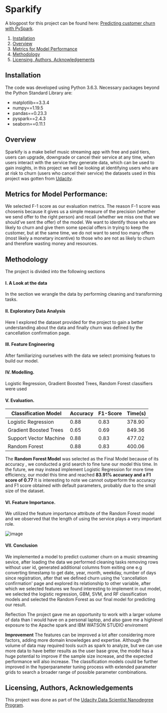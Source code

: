 # Sparkify
A blogpost for this project can be found here: [Predicting customer churn with PySpark](https://tamuno-omi.medium.com/predicting-user-churn-with-pyspark-8e925248759).


1. [Installation](#installation)
2. [Overview](#overview)
3. [Metrics for Model Performance](#metrics-for-model-performance)
4. [Methodology](#methodology)
5. [Licensing, Authors, Acknowledgements](#licensing-authors-acknowledgements)

## Installation
The code was developed using Python 3.6.3. Necessary packages beyond the Python Standard Library are:

* matplotlib==3.3.4
* numpy==1.19.5
* pandas==0.23.3
* pyspark==2.4.3
* seaborn==0.11.1 


## Overview

Sparkify is a make belief music streaming app with free and paid tiers, users can upgrade, downgrade or cancel their service at any time, when users interact with the service they generate data, which can be used to gain insights, in this project we will be looking at identifying users who are at risk to churn (users who cancel their service) the datasets used in this project was gotten from [Udacity](https://www.udacity.com/).

## Metrics for Model Performance:

We selected F-1 score as our evaluation metrics. The reason F-1 score was chosenis because it gives us a simple measure of the precision (whether we send offer to the right person) and recall (whether we miss one that we should’ve sent the offer) of the model. We want to identify those who are likely to churn and give them some special offers in trying to keep the customer, but at the same time, we do not want to send too many offers (most likely a monetary incentive) to those who are not as likely to churn and therefore wasting money and resources.

## Methodology 

The project is divided into the following sections
#### I. A Look at the data
In the section we wrangle the data by performing cleaning and transforming tasks.

#### II. Exploratory Data Analysis
Here I explored the dataset provided for the project to gain a better understanding about the data and finally churn was defined by the cancellation confirmation page.

#### III. Feature Engineering
After familiarizing ourselves with the data we select promising featues to build our model.

#### IV. Modelling.
Logistic Regression, Gradient Boosted Trees, Random Forest classifiers were used

#### V. Evaluation.

| **Classification Model** | **Accuracy** | **F1-Score** | **Time(s)** |
|--------------------------|--------------|--------------|-------------|
| Logistic Regression      | 0.88         | 0.83         | 378.90      |
| Gradient Boosted Trees   | 0.65         | 0.69         | 849.36      |
| Support Vector Machine   | 0.88         | 0.83         | 477.02      |
| Random Forest            | 0.88         | 0.83         | 400.06      |

The **Random Forest Model** was selected as the Final Model because of its accuracy , we conducted a grid search to fine tune our model this time. In the future, we may instead implement Logistic Regression for more time efficiency, our model this time and reached **83.91% accuracy and a F1 score of 0.77** It is interesting to note we cannot outperform the accuracy and F1 score obtained with default parameters, probably due to the small size of the dataset.

#### VI. Feature Importance.
We utilized the feature importance attribute of the Random Forest model and we observed that the length of using the service plays a very important role.


![image](https://user-images.githubusercontent.com/39832553/113281035-fc66fb80-92dc-11eb-9ed4-550b35a375bd.png)

#### VII. Conclusion
We implemented a model to predict customer churn on a music streaming sevice, after loading the data we performed cleaning tasks removing rows without user id, generated additional columns from exiting one e.g converting timestamp to get date, year, month, weekday, number of days since registration, after that we defined churn using the 'cancellation confirmation' page and explored its relationship to other variable, after which we selected features we found interesting to implement in out model, we selected the logistic regression, GBM, SVM, and RF classification models and selected the Random Forest as our final model for predicting our result.

Reflection The project gave me an opportunity to work with a larger volume of data than I would have on a personal laptop, and also gave me a highlevel exposure to the Apache spark and IBM WATSON STUDIO enviroment

**Improvement**
The features can be improved a lot after considering more factors, adding more domain knowledges and expertise. Although the volume of data may required tools such as spark to analyze, but we can use more data to have better results as the user base grow, the model has a huge potential to improve if the sample size increase, and the expected performance will also increase. The classification models could be further improved in the hyperparameter tuning process with extended parameter grids to search a broader range of possible parameter combinations.

## Licensing, Authors, Acknowledgements

This project was done as part of the [Udacity Data Scientist Nanodegree Program](https://www.udacity.com/course/data-scientist-nanodegree--nd025).
